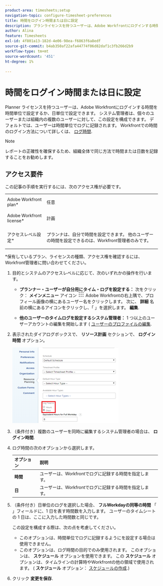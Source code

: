 ```yaml
---
product-area: timesheets;setup
navigation-topic: configure-timesheet-preferences
title: 時間をログイン時間または日に設定
description: プランライセンスを持つユーザーは、Adobe Workfrontにログインする時間を数時間で設定するか、数日で設定できます。 システム管理者は、個々のユーザーまたは組織内の複数のユーザーに対して、この設定を構成できます。 デフォルトでは、ユーザーは時間単位でログに記録されます。
author: Alina
feature: Timesheets
exl-id: 4f801a13-182d-4e06-98ea-f6863f6a8edf
source-git-commit: b4ab350af22afa44774f06d82daf1c3fb266d2b9
workflow-type: tm+mt
source-wordcount: '451'
ht-degree: 1%

---
```


# 時間をログイン時間または日に設定

Planner ライセンスを持つユーザーは、Adobe Workfrontにログインする時間を時間単位で設定するか、日単位で設定できます。 システム管理者は、個々のユーザーまたは組織内の複数のユーザーに対して、この設定を構成できます。 デフォルトでは、ユーザーは時間単位でログに記録されます。 Workfrontでの時間のログイン方法について詳しくは、 [ログ時間](../../timesheets/create-and-manage-timesheets/log-time.md).

>[!NOTE]
>
>レポートの正確性を確保するため、組織全体で同じ方法で時間または日数を記録することをお勧めします。

## アクセス要件

この記事の手順を実行するには、次のアクセス権が必要です。

<table style="table-layout:auto"> 
 <col> 
 </col> 
 <col> 
 </col> 
 <tbody> 
  <tr> 
   <td role="rowheader">Adobe Workfront plan*</td> 
   <td> <p>任意</p> </td> 
  </tr> 
  <tr> 
   <td role="rowheader">Adobe Workfront license*</td> 
   <td> <p>計画 </p> </td> 
  </tr> 
  <tr data-mc-conditions=""> 
   <td role="rowheader">アクセスレベル設定*</td> 
   <td> <p>プランナは、自分で時間を設定できます。 他のユーザーの時間を設定できるのは、Workfront管理者のみです。</p> </td> 
  </tr> 
 </tbody> 
</table>

&#42;保有しているプラン、ライセンスの種類、アクセス権を確認するには、Workfront管理者に問い合わせてください。

1. 目的とシステムのアクセスレベルに応じて、次のいずれかの操作を行います。

   * **プランナー・ユーザーが自分用にタイム・ログを設定する：** 次をクリック： **メインメニュー** アイコン ![](assets/main-menu-icon.png) Adobe Workfrontの右上隅で、プロフィール画像の横にあるユーザー名をクリックします。 次に、 **詳細** 名前の横にあるアイコンをクリックし、「 」を選択します。 **編集**.

   * **他のユーザーのタイムログを設定するシステム管理者：** 1 つ以上のユーザーアカウントの編集を開始します ( [ユーザーのプロファイルの編集](../../administration-and-setup/add-users/create-and-manage-users/edit-a-users-profile.md).

1. 表示されたダイアログボックスで、 **リソース計画** セクションで、 **ログイン時間** オプション。

   ![](assets/new-timesheet-log-hours-350x249.png)

1. （条件付き）複数のユーザーを同時に編集するシステム管理者の場合は、 **ログイン時間**.
1. ログ時間の次のオプションから選択します。

   | オプション | 説明 |
   |---|---|
   | **時間** | ユーザーは、Workfrontでログに記録する時間を指定します。 |
   | **日** | ユーザーは、Workfrontでログに記録する時間を指定します。 |

1. （条件付き）日単位のログを選択した場合、 **フルWorkdayの同等の時間** 「 」フィールドに、1 日を表す時間数を入力します。 ユーザーのタイムシートの 1 日は、ここに入力した時間数と同じです。

   この設定を構成する際は、次の点を考慮してください。

   * このオプションは、時間単位でログに記録するようにを設定する場合は使用できません。
   * このオプションは、ログ時間の目的でのみ使用されます。 このオプションは、 **スケジュール** オプションを使用できます。 この **スケジュール** オプションは、タイムラインの計算時やWorkfrontの他の領域で使用されます。 ( **スケジュール** オプション： [スケジュールの作成](../../administration-and-setup/set-up-workfront/configure-timesheets-schedules/create-schedules.md).) 

1. クリック **変更を保存**.

